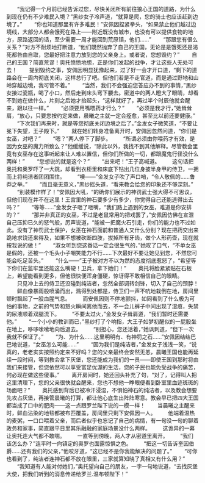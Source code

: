 　　“我记得一个月前已经告诉过您，尽快关闭所有前往狼心王国的道路，为什么到现在仍有不少难民入境？”黑纱女子冷声道，“就算是爬，您的骑士也应该赶到边境了。”
　　“你也知道那里有许多难民！”安佩因捏紧拳头，“如果禁止他们越过边境线，大部分人都会饿死在路上——附近既没有城市，也没有可以提供食物的地方，原路返回的话，至少需要一周才能回到荒原镇，他们……”
　　“那跟您有很么关系？”对方不耐烦地打断道，“他们既然抛弃了自己的王国，无论是是饿死还是渴死都咎由自取，您最好把注意力放到您的父亲身上。或者说，您想毁约？”
　　自己的王国？简直荒谬！奥托愤愤地想，正是你们发起的战争，才让这些人无处可去！
　　提到毁约之事，安佩因明显犹豫起来，过了好一会才开口道，“剩下的道路会在一周内彻底关闭，这样总行了吧。但他们若是不走官道，而是通过野地和山岭穿越边境，我可管不着。”
　　“当然，我们不会强迫您答应办不到的事情，”黑纱女接过瓷瓶，喝了小口，然后走到床头弯下腰去。密道中的两人瞪大了眼睛，却看不到她在做什么，片刻之后她才抬起头，“这样就好了，再过半个时辰他就会醒来，跟以往一样。”
　　“必须要用嘴喂药才行么？”
　　“必须是我才行，”她耸耸肩，“放心，只要您按约定来做，晨曦之主就一定会痊愈，甚至比以前还要健康。”
　　“下次我们再来时，就是等您彻底关闭边境之后了。”金发女子微笑道，“不要让冕下失望，王子殿下。”
　　就在她们转身准备离开时，安佩因忽然问道，“你们是女巫，对吧？”
　　“嗯？”两人停下了脚步。
　　“所谓必须由你喂药才有效，是因为女巫的魔力所致么？”他缓缓说，“除此以外，我找不到其他解释。尽管教会里竟有女巫存在这事听起来让人难以置信，但你们所做的一切，都跟魔鬼行径没什么两样！”
　　“您想说的就是这个？”
　　“出来吧！”王子高喊道。
　　这句话把奥托和奥罗吓了一大跳，却看到衣柜里和床底下钻出几位身披半身甲的侍卫，一拥而上将纯洁者团团围住。
　　“噢——”金发女子吹了声口哨，“令人敬佩的……鲁莽之举。”
　　“而且毫无意义，”黑纱摇头道，“看来教会给您的印象还不够深刻。”
　　“别装模作样了！”安佩因大吼，“的确你们展示的神罚武士强大得不可思议，但他们现在并不在这里！王宫里的神石要多少有多少，你觉得自己还能逃得出去吗？”
　　“等等……”金发女子咂了咂嘴，“我们路上遇到的女巫，难道是你安排的？”
　　“那并非真正的女巫，不过是老鼠常用的把戏罢了，”安佩因仿佛在宣泄自己压抑已久的怒气般，厉声说道，“能被一把魔火石引走，你们的能力也不过如此。没有了神罚武士保护，女巫在神石面前和普通人又什么分别？现在把药交出来跪地求饶还来得及，如果不想被砍断四肢，拔掉所有牙齿，做个人形药壶，现在就按我说的做！”
　　“淑女听到您这番话一定会很生气的，”她叹了口气，“不单女巫是假的，还被一个毛头小子嘲笑能力不行……下次最好不要让她见到您，不然您可能会吃足苦头。”
　　“什么——”王子被对方不以为然的态度彻底惹怒了，“希望等下你们在监牢里还能这么嘴硬！卫兵，拿下她们！”
　　奥托将脸紧紧贴在石板上，希望能看到更多，但他很快便浑身僵硬，惊讶得不敢相信自己的眼睛。
　　只见冲上去的侍卫还没碰到纯洁者，忽然全部调转剑锋，切入了自己的颈脖！
　　鲜血像暴雨般喷涌而出，溅得到处都是，侍卫们一声不吭地栽倒在地，房间里顿时飘起了一股血腥气息。
　　而安佩因则不停地颤抖，如同看到了什么极为可怕的事物，之前的气势和怒火瞬间离他而去，不一会儿裤子中间出现了湿痕，失禁的尿液顺着双腿流下。
　　“不要太过火，”金发女子耸肩道，“我们暂时还需要他。”
　　“一个小小的教训而已，”黑纱打了个响指，大王子如梦初醒似的一屁股坐在地上，哆哆嗦嗦地向后退去。
　　“别担心，您还活着，”她讽刺道，“但下一次我就不保证了。”
　　“为、为什么……这里明明有、有神罚之石……”安佩因结结巴巴地说道，“女巫怎么可能……”
　　“因为我们是纯洁者，”金发女子浅浅一笑，“说真的，老老实实按照约定来不好吗？您的父亲最终会安然无恙，晨曦王国也能再延续一段时间，等到教会拿下灰堡，您还能成为我们的一员——即使王国到那时将由我们来接管，但您依然可以享受富足优渥的生活，您的子民也能免受战争的痛苦，何必现在做这些傻事。”
　　离开房间时，她还回头补充了句，“对了，记得叫人把这里清理下，您的父亲很快就会醒来，您也不想他一睁眼便看到卧室里血迹斑斑的场面吧？”
　　奥托感到背后已被冷汗浸湿，不惧怕神石的纯洁者，以及教会想要先攻占灰堡，再接管晨曦的打算，都让他心底生出阵阵寒意。教会早已把四大王国都当成了口中的肥肉——这一点跟罗兰陛下说的一模一样！
　　当晨曦之主醒来时，鲜血沾染的地毯都被布匹覆盖，房间里只剩下安佩因一人。
　　他端着温热的麦粥，一口口喂着父亲，而后者似乎也忘记了自己的病情，有一句没一句的聊着政务和家事，简直跟平日里其乐融融的家庭场景没什么两样。
　　这诡异的一幕让奥托连大气都不敢喘。
　　一直等到傍晚，两人才从密道里离开。
　　“我们该怎么办？”连平时一向镇定的奥罗也面露惊惧之色。
　　“把这一切告诉奎因伯爵……还有我们的父亲，”他咬牙道，“这已经不是你我能解决的问题了。”
　　“可你也看到了，纯洁者连神石都不放在眼里，三家就算知晓了真相又有什么用？”
　　“我知道有人能对付她们，”奥托望向自己的朋友，一字一句地说道，“去找灰堡大使，把我们听到的消息传递给罗兰.温布顿陛下！”